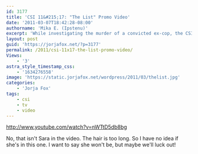 ```yaml
---
id: 3177
title: 'CSI 11&#215;17: "The List" Promo Video'
date: '2011-03-07T18:42:28-08:00'
authorname: 'Mika E. (Ipstenu)'
excerpt: 'While investigating the murder of a convicted ex-cop, the CSIs stumble upon a list in his prison cell with names of several individuals he believed might have been his wife''s true killer on the next episode of CSI.'
layout: post
guid: 'https://jorjafox.net/?p=3177'
permalink: /2011/csi-11x17-the-list-promo-video/
Views:
    - '3'
astra_style_timestamp_css:
    - '1634276558'
image: 'https://static.jorjafox.net/wordpress/2011/03/thelist.jpg'
categories:
    - 'Jorja Fox'
tags:
    - csi
    - tv
    - video
---
```


http://www.youtube.com/watch?v=nWTtD5db8bg

No, that isn't Sara in the video.  The hair is too long.  So I have no idea if she's in this one. I want to say she won't be, but maybe we'll luck out!
